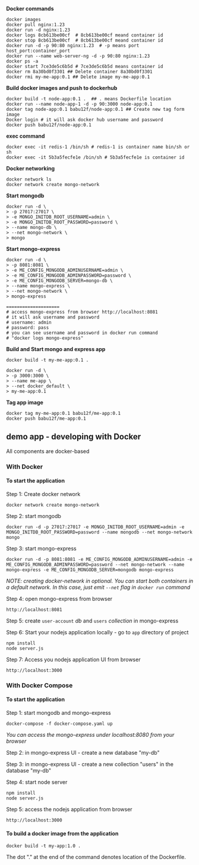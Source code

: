 **Docker commands**

```
docker images
docker pull nginx:1.23
docker run -d nginx:1.23
docker logs 8cb613be00cf  # 8cb613be00cf meand container id
docker stop 8cb613be00cf  # 8cb613be00cf meand container id
docker run -d -p 90:80 nginx:1.23  # -p means port host_port:container_port
docker run --name web-server-ng -d -p 90:80 nginx:1.23
docker ps -a
docker start 7ce3de5c6b5d # 7ce3de5c6b5d means container id
docker rm 8a30bd0f3301 ## Delete container 8a30bd0f3301
docker rmi my-me-app:0.1 ## Delete image my-me-app:0.1
```

**Build docker images and push to dockerhub**

```
docker build -t node-app:0.1 .  ## . means Dockerfile location
docker run --name node-app-1 -d -p 90:3000 node-app:0.1
docker tag node-app:0.1 babu12f/node-app:0.1 ## Create new tag form image
Docker login # it will ask docker hub username and password
docker push babu12f/node-app:0.1
```
**exec command**
```
docker exec -it redis-1 /bin/sh # redis-1 is container name bin/sh or sh 
docker exec -it 5b3a5fecfe1e /bin/sh # 5b3a5fecfe1e is container id
```

**Docker networking**
```
docker network ls
docker network create mongo-network
```

**Start mongodb**
```
docker run -d \
> -p 27017:27017 \
> -e MONGO_INITDB_ROOT_USERNAME=admin \
> -e MONGO_INITDB_ROOT_PASSWORD=password \
> --name mongo-db \
> --net mongo-network \
> mongo
```

**Start mongo-express**
```
docker run -d \
> -p 8081:8081 \
> -e ME_CONFIG_MONGODB_ADMINUSERNAME=admin \
> -e ME_CONFIG_MONGODB_ADMINPASSWORD=password \
> -e ME_CONFIG_MONGODB_SERVER=mongo-db \
> --name mongo-express \
> --net mongo-network \
> mongo-express

====================
# access mongo-express from browser http://localhost:8081
# it will ask username and password
# username: admin
# password: pass
# you can see username and password in docker run command 
# "docker logs mongo-express" 
```

**Build and Start mongo and express app**
```
docker build -t my-me-app:0.1 .

docker run -d \
> -p 3000:3000 \
> --name me-app \
> --net docker_default \
> my-me-app:0.1
```

**Tag app image**
```
docker tag my-me-app:0.1 babu12f/me-app:0.1
docker push babu12f/me-app:0.1
```

## demo app - developing with Docker

All components are docker-based

### With Docker

#### To start the application

Step 1: Create docker network

    docker network create mongo-network 

Step 2: start mongodb

    docker run -d -p 27017:27017 -e MONGO_INITDB_ROOT_USERNAME=admin -e MONGO_INITDB_ROOT_PASSWORD=password --name mongodb --net mongo-network mongo    

Step 3: start mongo-express

    docker run -d -p 8081:8081 -e ME_CONFIG_MONGODB_ADMINUSERNAME=admin -e ME_CONFIG_MONGODB_ADMINPASSWORD=password --net mongo-network --name mongo-express -e ME_CONFIG_MONGODB_SERVER=mongodb mongo-express   

_NOTE: creating docker-network in optional. You can start both containers in a default network. In this case, just emit `--net` flag in `docker run` command_

Step 4: open mongo-express from browser

    http://localhost:8081

Step 5: create `user-account` _db_ and `users` _collection_ in mongo-express

Step 6: Start your nodejs application locally - go to `app` directory of project

    npm install 
    node server.js

Step 7: Access you nodejs application UI from browser

    http://localhost:3000

### With Docker Compose

#### To start the application

Step 1: start mongodb and mongo-express

    docker-compose -f docker-compose.yaml up

_You can access the mongo-express under localhost:8080 from your browser_

Step 2: in mongo-express UI - create a new database "my-db"

Step 3: in mongo-express UI - create a new collection "users" in the database "my-db"

Step 4: start node server

    npm install
    node server.js

Step 5: access the nodejs application from browser

    http://localhost:3000

#### To build a docker image from the application

    docker build -t my-app:1.0 .       

The dot "." at the end of the command denotes location of the Dockerfile.

